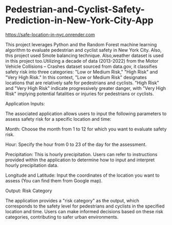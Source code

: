 # Pedestrian-and-Cyclist-Safety-Prediction-in-New-York-City-App

https://safe-location-in-nyc.onrender.com

This project leverages Python and the Random Forest machine learning algorithm to evaluate pedestrian and cyclist safety in New York City. Also, this project used Smote balancing technique. Also,weather dataset is used in this project too.Utilizing a decade of data (2013-2022) from the Motor Vehicle Collisions – Crashes dataset sourced from data.gov, it classifies safety risk into three categories: "Low or Medium Risk," "High Risk" and "Very High Risk." In this context, "Low or Medium Risk" designates locations that are relatively safe for pedestrians and cyclists. "High Risk" and "Very High Risk" indicate progressively greater danger, with "Very High Risk" implying potential fatalities or injuries for pedestrians or cyclists.

Application Inputs:

The associated application allows users to input the following parameters to assess safety risk for a specific location and time:

Month: Choose the month from 1 to 12 for which you want to evaluate safety risk.

Hour: Specify the hour from 0 to 23 of the day for the assessment.

Precipitation: This is hourly precipitation. Users can refer to instructions provided within the application to determine how to input and interpret hourly precipitation data.

Longitude and Latitude: Input the coordinates of the location you want to assess (You can find them from Google map).

Output: Risk Category

The application provides a "risk category" as the output, which corresponds to the safety level for pedestrians and cyclists in the specified location and time. Users can make informed decisions based on these risk categories, contributing to safer urban environments.
